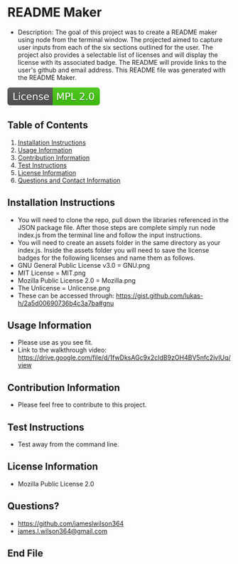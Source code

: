 # README Maker

- Description: The goal of this project was to create a README maker using node from the terminal window. The projected aimed to capture user inputs from each of the six sections outlined for the user. The project also provides a selectable list of licenses and will display the license with its associated badge. The README will provide links to the user's github and email address. This README file was generated with the README Maker.

![](./assets/Mozilla.svg)

## Table of Contents

1. [Installation Instructions](#installation)
2. [Usage Information](#usage)
3. [Contribution Information](#cont)
4. [Test Instructions](#test)
5. [License Information](#license)
6. [Questions and Contact Information](#questions)

<a id="installation"></a>

## Installation Instructions

- You will need to clone the repo, pull down the libraries referenced in the JSON package file. After those steps are complete simply run node index.js from the terminal line and follow the input instructions.
- You will need to create an assets folder in the same directory as your index.js. Inside the assets folder you will need to save the license badges for the following licenses and name them as follows.
- GNU General Public License v3.0 = GNU.png
- MIT License = MIT.png
- Mozilla Public License 2.0 = Mozilla.png
- The Unlicense = Unlicense.png
- These can be accessed through: https://gist.github.com/lukas-h/2a5d00690736b4c3a7ba#gnu

<a id="usage"></a>

## Usage Information

- Please use as you see fit.
- Link to the walkthrough video: https://drive.google.com/file/d/1fwDksAGc9x2cIdB9zOH4BV5nfc2jvIUq/view

<a id="cont"></a>

## Contribution Information

- Please feel free to contribute to this project.

<a id="test"></a>

## Test Instructions

- Test away from the command line.

<a id="license"></a>

## License Information

- Mozilla Public License 2.0

<a id="questions"></a>

## Questions?

- https://github.com/jameslwilson364
- james.l.wilson364@gmail.com

## End File
